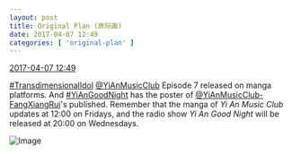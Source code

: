 ```yaml
---
layout: post
title: Original Plan (原际画)
date: 2017-04-07 12:49
categories: [ 'original-plan' ]
---
```


<div class="weibo-info">
  <a href="http://weibo.com/5626539553/EDofMvZsR">2017-04-07 12:49</a>
</div>

[#TransdimensionalIdol](http://weibo.com/p/100808fab985aab0bfb2724bf4d29856cf6ee7) [@YiAnMusicClub](http://weibo.com/u/6094546964) Episode 7 released on manga platforms. And [#YiAnGoodNight](http://weibo.com/p/10080892b104a59bff303ca883e7931b5b916e) has the poster of [@YiAnMusicClub-FangXiangRui](http://weibo.com/u/6117583008)'s published. Remember that the manga of *Yi An Music Club* updates at 12:00 on Fridays, and the radio show *Yi An Good Night* will be released at 20:00 on Wednesdays.

<!-- more -->

![Image](https://wx3.sinaimg.cn/mw690/0068MnXXgy1fee0qctwgij31jk10xkjn.jpg)
